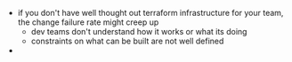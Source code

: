 - if you don't have well thought out terraform infrastructure for your team, the change failure rate might creep up
	- dev teams don't understand how it works or what its doing
	- constraints on what can be built are not well defined
-